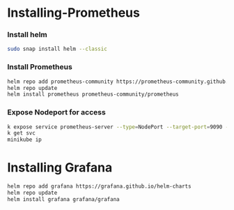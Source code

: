 # Installing-Prometheus

### Install helm
```bash
sudo snap install helm --classic
```

### Install Prometheus
```bash
helm repo add prometheus-community https://prometheus-community.github.io/helm-charts
helm repo update
helm install prometheus prometheus-community/prometheus
```

### Expose Nodeport for access
```bash
k expose service prometheus-server --type=NodePort --target-port=9090 --name=prometheus-server-ext
k get svc
minikube ip
```

# Installing Grafana

```bash
helm repo add grafana https://grafana.github.io/helm-charts
helm repo update
helm install grafana grafana/grafana
```

